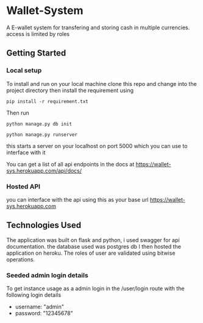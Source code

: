 # Wallet-System
A E-wallet system for transfering and storing cash in multiple currencies. access is limited by roles

## Getting Started
### Local setup
To install and run on your local machine clone this repo and change into the project directory then install the requirement
using

```
pip install -r requirement.txt
```
Then run

```
python manage.py db init
```
```
python manage.py runserver
```
this starts a server on your localhost on port 5000 which you can use to interface with it

You can get a list of all api endpoints in the docs at https://wallet-sys.herokuapp.com/api/docs/

### Hosted API
you can interface with the api using this as your base url https://wallet-sys.herokuapp.com

## Technologies Used
The application was built on flask and python, i used swagger for api documentation. the database used was postgres db 
I then hosted the application on heroku. The roles of user are validated using bitwise operations.

### Seeded admin login details
To get instance usage as a admin login in the /user/login route with the following login details

- username: "admin"
- password: "12345678"

